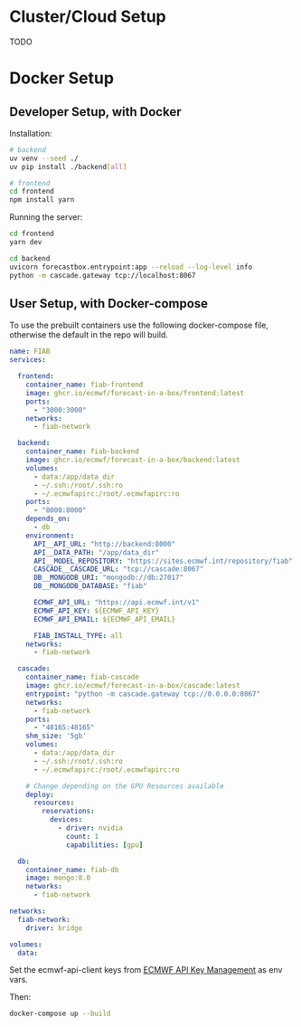 # Cluster/Cloud Setup

TODO


# Docker Setup
## Developer Setup, with Docker

Installation:
```bash
# backend
uv venv --seed ./
uv pip install ./backend[all]

# frontend
cd frontend
npm install yarn
```

Running the server:
```bash
cd frontend
yarn dev

cd backend
uvicorn forecastbox.entrypoint:app --reload --log-level info
python -m cascade.gateway tcp://localhost:8067
```

## User Setup, with Docker-compose

To use the prebuilt containers use the following docker-compose file, otherwise the default
in the repo will build.

```yaml
name: FIAB
services:

  frontend:
    container_name: fiab-frontend
    image: ghcr.io/ecmwf/forecast-in-a-box/frontend:latest
    ports:
      - "3000:3000"
    networks:
      - fiab-network

  backend:
    container_name: fiab-backend
    image: ghcr.io/ecmwf/forecast-in-a-box/backend:latest
    volumes:
      - data:/app/data_dir
      - ~/.ssh:/root/.ssh:ro
      - ~/.ecmwfapirc:/root/.ecmwfapirc:ro
    ports:
      - "8000:8000"
    depends_on:
      - db
    environment:
      API__API_URL: "http://backend:8000"
      API__DATA_PATH: "/app/data_dir"
      API__MODEL_REPOSITORY: "https://sites.ecmwf.int/repository/fiab"
      CASCADE__CASCADE_URL: "tcp://cascade:8067"
      DB__MONGODB_URI: "mongodb://db:27017"
      DB__MONGODB_DATABASE: "fiab"

      ECMWF_API_URL: "https://api.ecmwf.int/v1"
      ECMWF_API_KEY: ${ECMWF_API_KEY}
      ECMWF_API_EMAIL: ${ECMWF_API_EMAIL}

      FIAB_INSTALL_TYPE: all
    networks:
      - fiab-network

  cascade:
    container_name: fiab-cascade
    image: ghcr.io/ecmwf/forecast-in-a-box/cascade:latest
    entrypoint: "python -m cascade.gateway tcp://0.0.0.0:8067"
    networks:
      - fiab-network
    ports:
      - "48165:48165"
    shm_size: '5gb'
    volumes:
      - data:/app/data_dir
      - ~/.ssh:/root/.ssh:ro
      - ~/.ecmwfapirc:/root/.ecmwfapirc:ro

    # Change depending on the GPU Resources available
    deploy:
      resources:
        reservations:
          devices:
            - driver: nvidia
              count: 1
              capabilities: [gpu]

  db:
    container_name: fiab-db
    image: mongo:8.0
    networks:
      - fiab-network

networks:
  fiab-network:
    driver: bridge

volumes:
  data:

```

Set the ecmwf-api-client keys from [ECMWF API Key Management](https://api.ecmwf.int/v1/key/) as env vars.

Then:

```bash
docker-compose up --build
```
